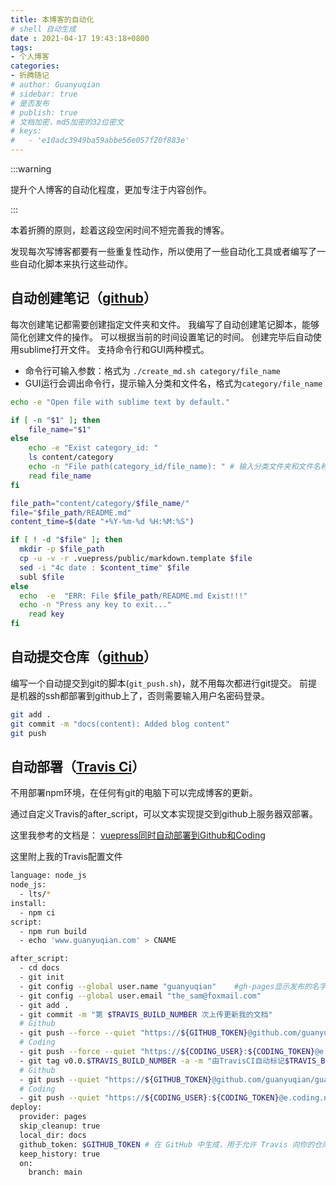 ```yaml
---
title: 本博客的自动化
# shell 自动生成
date : 2021-04-17 19:43:18+0800
tags:
- 个人博客
categories:
- 折腾随记
# author: Guanyuqian
# sidebar: true
# 是否发布
# publish: true
# 文档加密，md5加密的32位密文
# keys:
#   - 'e10adc3949ba59abbe56e057f20f883e'
---
```


:::warning

提升个人博客的自动化程度，更加专注于内容创作。

:::

<!-- more -->

本着折腾的原则，趁着这段空闲时间不短完善我的博客。

发现每次写博客都要有一些重复性动作，所以使用了一些自动化工具或者编写了一些自动化脚本来执行这些动作。

## 自动创建笔记（[github](https://www.travis-ci.com/github/guanyuqian/guanyuqian.github.io)）

每次创建笔记都需要创建指定文件夹和文件。
我编写了自动创建笔记脚本，能够简化创建文件的操作。
可以根据当前的时间设置笔记的时间。
创建完毕后自动使用sublime打开文件。
支持命令行和GUI两种模式。
- 命令行可输入参数：格式为 `./create_md.sh category/file_name`
- GUI运行会调出命令行，提示输入分类和文件名，格式为`category/file_name`

```bash
echo -e "Open file with sublime text by default."  

if [ -n "$1" ]; then
    file_name="$1"
else
    echo -e "Exist category_id: "  
    ls content/category
    echo -n "File path(category_id/file_name): " # 输入分类文件夹和文件名称
    read file_name
fi

file_path="content/category/$file_name/"
file="$file_path/README.md"
content_time=$(date "+%Y-%m-%d %H:%M:%S")

if [ ! -d "$file" ]; then
  mkdir -p $file_path
  cp -u -v -r .vuepress/public/markdown.template $file
  sed -i "4c date : $content_time" $file
  subl $file
else
  echo  -e  "ERR: File $file_path/README.md Exist!!!"
  echo -n "Press any key to exit..."
    read key
fi
```

## 自动提交仓库（[github](https://www.travis-ci.com/github/guanyuqian/guanyuqian.github.io)）

编写一个自动提交到git的脚本(`git_push.sh`)，就不用每次都进行git提交。
前提是机器的ssh都部署到github上了，否则需要输入用户名密码登录。


```bash
git add .
git commit -m "docs(content): Added blog content"
git push
```

## 自动部署（[Travis Ci](https://travis-ci.org/)）

不用部署npm环境，在任何有git的电脑下可以完成博客的更新。

通过自定义Travis的after_script，可以文本实现提交到github上服务器双部署。

这里我参考的文档是： [vuepress同时自动部署到Github和Coding](https://803344.netlify.app/web/vuepress-tong-shi-zi-dong-bu-shu-daogithub-hecoding.html)

这里附上我的Travis配置文件

```bash
language: node_js
node_js:
  - lts/*
install:
  - npm ci
script:
  - npm run build
  - echo 'www.guanyuqian.com' > CNAME

after_script:
  - cd docs
  - git init
  - git config --global user.name "guanyuqian"    #gh-pages显示发布的名字
  - git config --global user.email "the_sam@foxmail.com"
  - git add .
  - git commit -m "第 $TRAVIS_BUILD_NUMBER 次上传更新我的文档"
  # Github 
  - git push --force --quiet "https://${GITHUB_TOKEN}@github.com/guanyuqian/guanyuqian.github.io.git" master:gh-pages
  # Coding 
  - git push --force --quiet "https://${CODING_USER}:${CODING_TOKEN}@e.coding.net/guanyuqian/guanyuqian.coding.me/guanyuqian.coding.me.git" master:gh-pages
  - git tag v0.0.$TRAVIS_BUILD_NUMBER -a -m "由TravisCI自动标记$TRAVIS_BUILD_NUMBER次"
  # Github
  - git push --quiet "https://${GITHUB_TOKEN}@github.com/guanyuqian/guanyuqian.github.io.git" master:gh-pages --tags
  # Coding
  - git push --quiet "https://${CODING_USER}:${CODING_TOKEN}@e.coding.net/guanyuqian/guanyuqian.coding.me/guanyuqian.coding.me.git" master:gh-pages --tags
deploy:
  provider: pages
  skip_cleanup: true
  local_dir: docs
  github_token: $GITHUB_TOKEN # 在 GitHub 中生成，用于允许 Travis 向你的仓库推送代码。在 Travis 的项目设置页面进行配置，设置为 secure variable
  keep_history: true
  on:
    branch: main
```